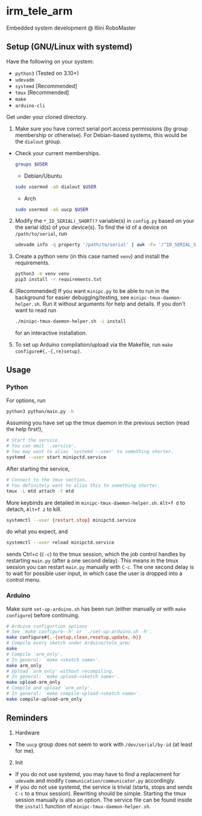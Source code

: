 # irm_tele_arm
Embedded system development @ Illini RoboMaster
## Setup (GNU/Linux with systemd)
Have the following on your system:
- `python3` (Tested on 3.10+)
- `udevadm`
- `systemd` [Recommended]
- `tmux` [Recommended]
- `make`
- `arduino-cli`


Get under your cloned directory.
1. Make sure you have correct serial port access permissions (by group membership or otherwise). For Debian-based systems, this would be the `dialout` group.
- Check your current memberships.
    ```sh
    groups $USER
    ```
    - Debian/Ubuntu
    ```sh
    sudo usermod -aG dialout $USER
    ```
    - Arch
    ```sh
    sudo usermod -aG uucp $USER
    ```
2. Modify the `*_ID_SERIAL(_SHORT)?` variable(s) in `config.py` based on your the serial id(s) of your device(s). To find the id of a device on `/path/to/serial`, run
    ```sh
    udevadm info -q property '/path/to/serial' | awk -F= '/^ID_SERIAL_SHORT/ { print $2 }'
    ```
3. Create a python venv (in this case named `venv`) and install the requirements.
   ```sh
   python3 -m venv venv
   pip3 install -r requirements.txt
   ```
4. [Recommended] If you want `minipc.py` to be able to run in the background for easier debugging/testing, see `minipc-tmux-daemon-helper.sh`. Run it without arguments for help and details. If you don't want to read run
    ```sh
    ./minipc-tmux-daemon-helper.sh -i install
    ```
    for an interactive installation.

5. To set up Arduino compilation/upload via the Makefile, run `make configure#{,-{,re}setup}`.

## Usage
### Python
For options, run
```sh
python3 python/main.py -h
```
Assuming you have set up the tmux daemon in the previous section (read the help first!),
```sh
# Start the service.
# You can omit `.service'.
# You may want to alias `systemd --user' to something shorter.
systemd --user start minipctd.service
```
After starting the service,
```sh
# Connect to the tmux section.
# You definitely want to alias this to something shorter.
tmux -L mtd attach -t mtd
```
More keybinds are detailed in `minipc-tmux-daemon-helper.sh`. `Alt+f d` to detach, `Alt+f z` to kill.
```sh
systemctl --user {restart,stop} minipctd.service
```
do what you expect, and
```sh
systemctl --user reload minipctd.service
```
sends Ctrl+c (`C-c`) to the tmux session, which the job control handles by restarting `main.py` (after a one second delay). This means in the tmux session you can restart `main.py` manually with `C-c`. The one second delay is to wait for possible user input, in which case the user is dropped into a control menu.
### Arduino
Make sure `set-up-arduino.sh` has been run (either manually or with `make configure`) before continuing.
```sh
# Arduino configurtion options
# See `make configure--h' or `./set-up-arduino.sh -h'.
make configure#{,-{setup,clean,resetup,update,-h}}
# Compile every sketch under Arduino/tele_arm/
make
# Compile `arm_only'.
# In general: `make <sketch name>'.
make arm_only
# Upload `arm_only' without recompiling.
# In general: `make upload-<sketch name>'.
make upload-arm_only
# Compile and upload `arm_only'.
# In general: `make compile-upload-<sketch name>'.
make compile-upload-arm_only
```

## Reminders
1. Hardware
- The `uucp` group does not seem to work with `/dev/serial/by-id` (at least for me).
2. Init
- If you do not use systemd, you may have to find a replacement for `udevadm` and modify `Communication/communicator.py` accordingly.
- If you do not use systemd, the service is trivial (starts, stops and sends `C-c` to a tmux session). Rewriting should be simple. Starting the tmux session manually is also an option. The service file can be found inside the `install` function of `minipc-tmux-daemon-helper.sh`.
